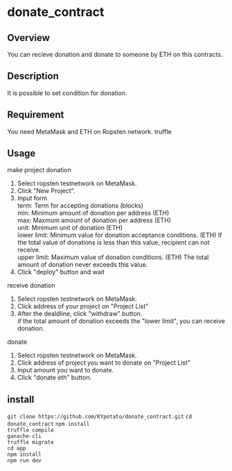 # donate_contract

## Overview
You can recieve donation and donate to someone by ETH on this contracts. 

## Description
It is possible to set condition for donation.

## Requirement
You need MetaMask and ETH on Ropsten network.
truffle

## Usage
make project donation  
1. Select ropsten testnetwork on MetaMask.  
2. Click "New Project".  
3. Input form  
   term: Term for accepting donations (blocks)  
   min: Minimum amount of donation per address (ETH)  
   max: Maxmum amount of donation per address (ETH)  
   unit: Minimum unit of donation (ETH)  
   lower limit: Minimum value for donation acceptance conditions. (ETH) If the total value of donations is less than this value, recipient can not receive.  
   upper limit: Maximum value of donation conditions. (ETH) The total amount of donation never exceeds this value.  
4. Click "deploy" button and wait  
  
receive donation  
1. Select ropsten testnetwork on MetaMask.  
2. Click address of your project on "Project List"
3. After the dealdline, click "withdraw" button.  
   if the total amount of donation exceeds the "lower limit", you can receive donation.  
  
donate  
1. Select ropsten testnetwork on MetaMask.  
2. Click address of project you want to donate on "Project List"  
3. Input amount you want to donate.  
4. Click "donate eth" button.  
  
## install
`git clone https://github.com/KYpotato/donate_contract.git`
`cd donate_contract`
`npm install`  
`truffle compile`  
`ganache-cli`  
`truffle migrate`  
`cd app`  
`npm install`  
`npm run dev`  


